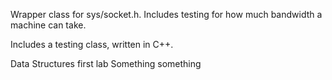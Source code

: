 Wrapper class for sys/socket.h.  Includes testing for how much bandwidth a machine can take.

Includes a testing class, written in C++.

Data Structures first lab
Something something
